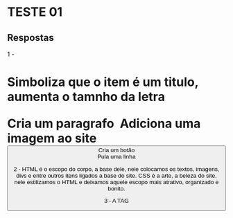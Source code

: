 # TESTE 01

## Respostas

1 - 
<h1> Simboliza que o item é um titulo, aumenta o tamnho da letra
<p> Cria um paragrafo
<img src=""> Adiciona uma imagem ao site
<button> Cria um botão
<br> Pula uma linha

2 -
HTML é o escopo do corpo, a base dele, nele colocamos os textos, imagens, divs e entre outros itens ligados a base do site.
CSS é a arte, a beleza do site, nele estilizamos o HTML e deixamos aquele escopo mais atrativo, organizado e bonito.

3 -
A TAG <style>

4 -
font-family: 

5 - 
d)body

6 - 
Por meio da TAG <img src="link">
link = Local onde está a imagem desejada, seja do google em um site ou nos arquivos do proprio computador.

7 - 
O "id" é utilizado para selecionar um item onde dentro dele tem um agrupamento de outros itens, já o "class" é utilizado para selecionar item por item. 

8 -
O "id" é usado da segunte forma: <id="titulo_do_id"> e no CSS selecionamos ele como #titulo_do_id{}
O "class" é usado da segunte forma: <class="titulo_da_class"> e no CSS selecionamos ele como .titulo_da_class{}